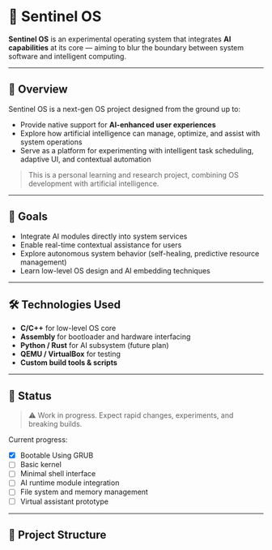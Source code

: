 # 🧚 Sentinel OS

**Sentinel OS** is an experimental operating system that integrates **AI capabilities** at its core — aiming to blur the boundary between system software and intelligent computing.

---

## 🌟 Overview

Sentinel OS is a next-gen OS project designed from the ground up to:
- Provide native support for **AI-enhanced user experiences**
- Explore how artificial intelligence can manage, optimize, and assist with system operations
- Serve as a platform for experimenting with intelligent task scheduling, adaptive UI, and contextual automation

> This is a personal learning and research project, combining OS development with artificial intelligence.

---

## 🧠 Goals

- Integrate AI modules directly into system services
- Enable real-time contextual assistance for users
- Explore autonomous system behavior (self-healing, predictive resource management)
- Learn low-level OS design and AI embedding techniques

---

## 🛠️ Technologies Used

- **C/C++** for low-level OS core
- **Assembly** for bootloader and hardware interfacing
- **Python / Rust** for AI subsystem (future plan)
- **QEMU / VirtualBox** for testing
- **Custom build tools & scripts**

---

## 🚧 Status

> ⚠️ Work in progress. Expect rapid changes, experiments, and breaking builds.

Current progress:
- [X] Bootable Using GRUB
- [ ] Basic kernel
- [ ] Minimal shell interface
- [ ] AI runtime module integration
- [ ] File system and memory management
- [ ] Virtual assistant prototype

---

## 📂 Project Structure

